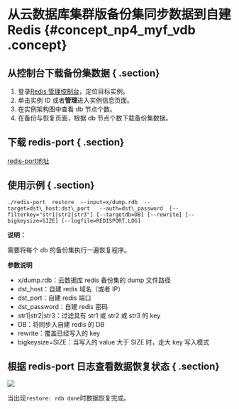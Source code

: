 # 从云数据库集群版备份集同步数据到自建 Redis {#concept_np4_myf_vdb .concept}

## 从控制台下载备份集数据 { .section}

1.  登录[Redis 管理控制台](https://kvstore.console.aliyun.com/)，定位目标实例。
2.  单击实例 ID 或者**管理**进入实例信息页面。
3.  在实例架构图中查看 db 节点个数。
4.  在备份与恢复页面，根据 db 节点个数下载备份集数据。

## 下载 redis-port { .section}

[redis-port地址](http://docs-aliyun.cn-hangzhou.oss.aliyun-inc.com/assets/attach/66008/cn_zh/1526545851725/redis-port)

## 使用示例 { .section}

```
./redis-port  restore  --input=x/dump.rdb  --target=dst\_host:dst\_port   --auth=dst\_password  [--filterkey="str1|str2|str3"] [--targetdb=DB] [--rewrite] [--bigkeysize=SIZE] [--logfile=REDISPORT.LOG]
```

**说明：** 

需要将每个 db 的备份集执行一遍恢复程序。

**参数说明**

-   x/dump.rdb：云数据库 redis 备份集的 dump 文件路径
-   dst\_host：自建 redis 域名（或者 IP）
-   dst\_port：自建 redis 端口
-   dst\_password：自建 redis 密码
-   str1|str2|str3：过滤具有 str1 或 str2 或 str3 的 key
-   DB：将同步入自建 redis 的 DB
-   rewrite：覆盖已经写入的 key
-   bigkeysize=SIZE：当写入的 value 大于 SIZE 时，走大 key 写入模式

## 根据 redis-port 日志查看数据恢复状态 { .section}

![](http://static-aliyun-doc.oss-cn-hangzhou.aliyuncs.com/assets/img/3153/2663_zh-CN.png)

当出现`restore: rdb done`时数据恢复完成。

